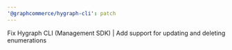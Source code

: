 ```yaml
---
'@graphcommerce/hygraph-cli': patch
---
```


Fix Hygraph CLI (Management SDK) | Add support for updating and deleting enumerations
